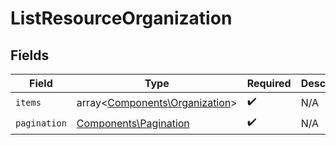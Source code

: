 # ListResourceOrganization


## Fields

| Field                                                                     | Type                                                                      | Required                                                                  | Description                                                               |
| ------------------------------------------------------------------------- | ------------------------------------------------------------------------- | ------------------------------------------------------------------------- | ------------------------------------------------------------------------- |
| `items`                                                                   | array<[Components\Organization](../../Models/Components/Organization.md)> | :heavy_check_mark:                                                        | N/A                                                                       |
| `pagination`                                                              | [Components\Pagination](../../Models/Components/Pagination.md)            | :heavy_check_mark:                                                        | N/A                                                                       |